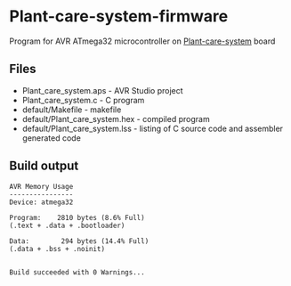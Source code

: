 # Plant-care-system-firmware
Program for AVR ATmega32 microcontroller on [Plant-care-system](https://github.com/Kotbenek/Plant-care-system) board

## Files
- Plant_care_system.aps - AVR Studio project
- Plant_care_system.c - C program
- default/Makefile - makefile
- default/Plant_care_system.hex - compiled program
- default/Plant_care_system.lss - listing of C source code and assembler generated code

## Build output
```
AVR Memory Usage
----------------
Device: atmega32

Program:    2810 bytes (8.6% Full)
(.text + .data + .bootloader)

Data:        294 bytes (14.4% Full)
(.data + .bss + .noinit)


Build succeeded with 0 Warnings...
```
